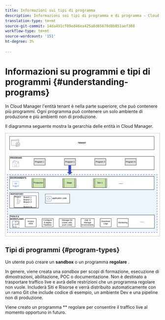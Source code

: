 ```yaml
---
title: Informazioni sui tipi di programma
description: Informazioni sui tipi di programma e di programma - Cloud Services
translation-type: tm+mt
source-git-commit: 14da491cf09ed46ea425a8d65670d8b851aef388
workflow-type: tm+mt
source-wordcount: '151'
ht-degree: 3%

---
```



# Informazioni su programmi e tipi di programmi {#understanding-programs}

In Cloud Manager l&#39;entità tenant è nella parte superiore, che può contenere più programmi.  Ogni programma può contenere un solo ambiente di produzione e più ambienti non di produzione.

Il diagramma seguente mostra la gerarchia delle entità in Cloud Manager.

![immagine](assets/program-types1.png)

## Tipi di programmi {#program-types}

Un utente può creare un **sandbox** o un programma **regolare** .

In genere, viene creata una *sandbox* per scopi di formazione, esecuzione di dimostrazioni, abilitazione, POC o documentazione. Non è destinato a trasportare traffico live e avrà delle restrizioni che un programma regolare non vuole. Includerà Siti e Risorse e verrà distribuito automaticamente con un ramo Git che include codice di esempio, un ambiente Dev e una pipeline non di produzione.

Viene creato un programma ** regolare per consentire il traffico live al momento opportuno in futuro.
